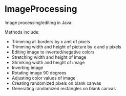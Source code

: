 # ImageProcessing

Image processing/editing in Java. 

Methods include:

- Trimming all borders by x amt of pixels
- Trimming width and height of picture by x and y pixels
- Editing image to inverted/negative colors
- Stretching width and height of image
- Shrinking width and height of image
- Inverting image
- Rotating image 90 degrees
- Adjusting color values of image
- Creating randomized pixels on blank canvas
- Generating randomized rectangles on blank canvas
